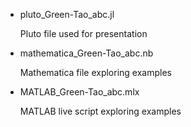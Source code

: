 - pluto_Green-Tao_abc.jl

  Pluto file used for presentation

- mathematica_Green-Tao_abc.nb
  
  Mathematica file exploring examples

- MATLAB_Green-Tao_abc.mlx
  
  MATLAB live script exploring examples

